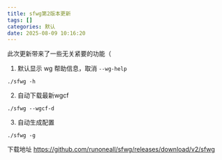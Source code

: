 ```yaml
---
title: sfwg第2版本更新
tags: []
categories: 默认
date: 2025-08-09 10:16:20
---
```


此次更新带来了一些无关紧要的功能（

1. 默认显示 wg 帮助信息，取消 `--wg-help`

```shell
./sfwg -h
```

2. 自动下载最新wgcf

```shell
./sfwg --wgcf-d
```

3. 自动生成配置

```shell
./sfwg -g
```

下载地址 https://github.com/runoneall/sfwg/releases/download/v2/sfwg
